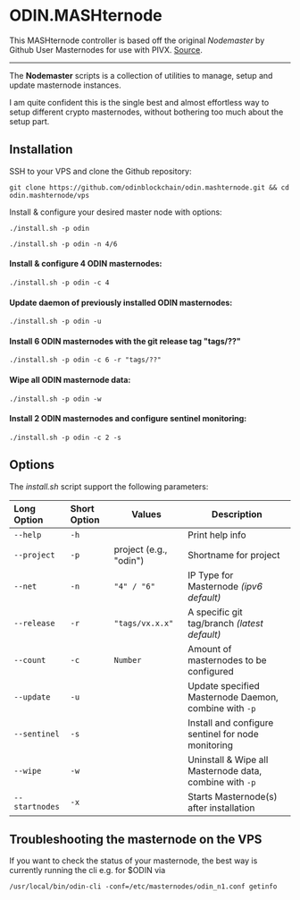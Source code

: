 # ODIN.MASHternode

This MASHternode controller is based off the original *Nodemaster* by Github User Masternodes for use with PIVX. [Source](https://github.com/masternodes/vps).

------

The **Nodemaster** scripts is a collection of utilities to manage, setup and update masternode instances.

I am quite confident this is the single best and almost effortless way to setup different crypto masternodes, without bothering too much about the setup part.

## Installation

SSH to your VPS and clone the Github repository:

```
git clone https://github.com/odinblockchain/odin.mashternode.git && cd odin.mashternode/vps
```

Install & configure your desired master node with options:

```
./install.sh -p odin
```

```
./install.sh -p odin -n 4/6
```

#### Install & configure 4 ODIN masternodes:

```
./install.sh -p odin -c 4
```

#### Update daemon of previously installed ODIN masternodes:

```
./install.sh -p odin -u
```

#### Install 6 ODIN masternodes with the git release tag "tags/??"

```
./install.sh -p odin -c 6 -r "tags/??"
```

#### Wipe all ODIN masternode data:

```
./install.sh -p odin -w
```

#### Install 2 ODIN masternodes and configure sentinel monitoring:

```
./install.sh -p odin -c 2 -s
```

## Options

The *install.sh* script support the following parameters:

| Long Option    | Short Option | Values                 | Description                                             |
| :------------- | :----------- | ---------------------- | ------------------------------------------------------- |
| `--help`       | `-h`         |                        | Print help info                                         |
| `--project`    | `-p`         | project (e.g., "odin") | Shortname for project                                   |
| `--net`        | `-n`         | `"4" / "6"`            | IP Type for Masternode *(ipv6 default)*                 |
| `--release`    | `-r`         | `"tags/vx.x.x"`        | A specific git tag/branch *(latest default)*            |
| `--count`      | `-c`         | `Number`               | Amount of masternodes to be configured                  |
| `--update`     | `-u`         |                        | Update specified Masternode Daemon, combine with `-p`   |
| `--sentinel`   | `-s`         |                        | Install and configure sentinel for node monitoring      |
| `--wipe`       | `-w`         |                        | Uninstall & Wipe all Masternode data, combine with `-p` |
| `--startnodes` | `-x`         |                        | Starts Masternode(s) after installation                 |

## Troubleshooting the masternode on the VPS

If you want to check the status of your masternode, the best way is currently running the cli e.g. for $ODIN via

```
/usr/local/bin/odin-cli -conf=/etc/masternodes/odin_n1.conf getinfo
```
